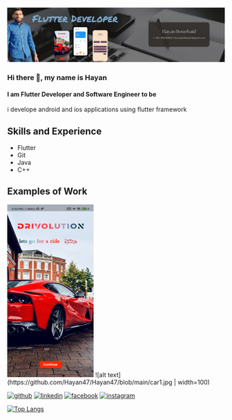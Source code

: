 ![I am Flutter Developer and Software Engineer to be](https://github.com/Hayan47/Hayan47/blob/main/PicsArt_04-16-04.30.11.jpg)

### Hi there 👋, my name is Hayan
#### I am Flutter Developer and Software Engineer to be


i develope android and ios applications using flutter framework

## Skills and Experience
* Flutter 
* Git 
* Java
* C++

## Examples of Work

<img src="https://github.com/Hayan47/Hayan47/blob/main/car1.jpg" width="200" height="400" />
![alt text](https://github.com/Hayan47/Hayan47/blob/main/car1.jpg | width=100)

[<img src='https://cdn.jsdelivr.net/npm/simple-icons@3.0.1/icons/github.svg' alt='github' height='40'>](https://github.com/Hayan47)  [<img src='https://cdn.jsdelivr.net/npm/simple-icons@3.0.1/icons/linkedin.svg' alt='linkedin' height='40'>](https://www.linkedin.com/in/hayan47/)  [<img src='https://cdn.jsdelivr.net/npm/simple-icons@3.0.1/icons/facebook.svg' alt='facebook' height='40'>](https://www.facebook.com/Ab.39am)  [<img src='https://cdn.jsdelivr.net/npm/simple-icons@3.0.1/icons/instagram.svg' alt='instagram' height='40'>](https://www.instagram.com/hayan_bouobaid/)  

[![Top Langs](https://github-readme-stats.vercel.app/api/top-langs/?username=Hayan47)](https://github.com/anuraghazra/github-readme-stats)

